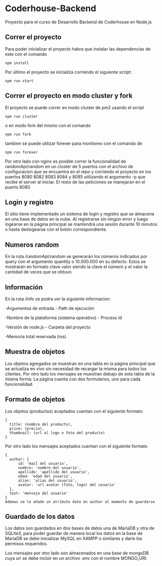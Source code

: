 # Coderhouse-Backend
Proyecto para el curso de Desarrollo Backend de Coderhouse en Node.js

## Correr el proyecto

  Para poder inicializar el proyecto habra que instalar las dependencias de este con el comando
  ```
  npm install
  ```
  Por último el proyecto se inicializa corriendo el siguiente script:
  ```
  npm run start
  ```
## Correr el proyecto en modo cluster y fork

  El proyecto se puede correr en modo cluster de pm2 usando el script
  
  ```
  npm run cluster
  ```
  o en modo fork del mismo con el comando

  ```
  npm run fork
  ```

  tambien se puede utilizar forever para monitoreo con el comando de

  ```
  npm run forever
  ```

  Por otro lado con nginx es posible correr la funcionalidad de randomApi/random en un cluster de 5 puertos con el archivo de configuracion que se encuentra en el repo y corriendo el proyecto en los puertos 8080 8082 8083 8084 y 8085 utilizando el argumento -p que recibe el server al iniciar. El resto de las peticiones se manejaran en el puerto 8080
  
  
## Login y registro

  El sitio tiene implementado un sistema de login y registro que se almacena en una base de datos en la nube. Al registrarse sin ningún error y luego logearse
  en la página principal se mantendrá una sesión durante 10 minutos o hasta deslogearse con el botón correspondiente.
## Numeros random

  En la ruta /randomApi/random se generarán los números indicados por query con el argumento quantity o
  10.000.000 en su defecto. Estos se mostrarán en formato clave valor siendo la clave el número y el valor la
  cantidad de veces que se obtuvo
## Información

  En la ruta /info se podra ver la siguiente informacion:
  
  -Argumentos de entrada - Path de ejecución
  
  -Nombre de la plataforma (sistema operativo) - Process id
  
  -Versión de node.js - Carpeta del proyecto
  
  -Memoria total reservada (rss)
## Muestra de objetos

  Los objetos agregados se muestran en una tabla en la página principal que se actualiza en vivo sin necesidad de recargar la misma para todos los clientes.
  Por otro lado los mensajes se muestran debajo de esta tabla de la misma forma. La página cuenta con dos formularios, uno para cada funcionalidad.
## Formato de objetos

  Los objetos (productos) aceptados cuentan con el siguiente formato:
  
  ```
  {
    title: (nombre del producto),
    price: (precio),
    thumbnail: (url al logo o foto del producto)
  }

  ```
  Por otro lado los mensajes aceptados cuentan con el siguiente formato
  ```
  { 
    author: {
        id: 'mail del usuario', 
        nombre: 'nombre del usuario', 
        apellido: 'apellido del usuario', 
        edad: 'edad del usuario', 
        alias: 'alias del usuario',
        avatar: 'url avatar (foto, logo) del usuario'
    },
    text: 'mensaje del usuario'
  }
  Ademas se le añade un atributo date en author al momento de guardarse

  ```
## Guardado de los datos

Los datos son guardados en dos bases de datos una de MariaDB y otra de SQLite3, para poder guardar de manera local los datos en la base de MariaDB se debe inicializar MySQL en XAMPP o similares y darle los permisos requeridos.

Los mensajes por otro lado son almacenados en una base de mongoDB cuya uri se debe incluir en un archivo .env con el nombre MONGO_URI.


